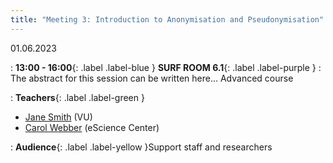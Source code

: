 ```yaml
---
title: "Meeting 3: Introduction to Anonymisation and Pseudonymisation"
---
```


01.06.2023

: **13:00 - 16:00**{: .label .label-blue } **SURF ROOM 6.1**{: .label .label-purple }
: The abstract for this session can be written here... Advanced course

: **Teachers**{: .label .label-green }
- [Jane Smith](#) (VU)
- [Carol Webber](#) (eScience Center)

: **Audience**{: .label .label-yellow }Support staff and researchers